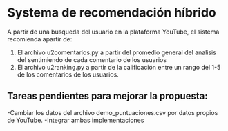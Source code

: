 # Systema de recomendación híbrido

A partir de una busqueda del usuario en la plataforma YouTube, el sistema recomienda apartir de:
1. El archivo u2comentarios.py a partir del promedio general del analisis del sentimiendo de cada comentario de los usuarios
2. El archivo u2ranking.py a partir de la calificación entre un rango del 1-5 de los comentarios de los usuarios. 

## Tareas pendientes para mejorar la propuesta:
-Cambiar los datos del archivo demo_puntuaciones.csv por datos propios de YouTube.
-Integrar ambas implementaciones
